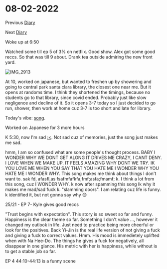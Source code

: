 # 08-02-2022

Previous [Diary](https://aryanmangla23.github.io/08-01-2022/)

Next [Diary](https://aryanmangla23.github.io/08-02-2022/)

Woke up at 6:50

Watched some till ep 5 of 3% on netflix. Good show. Alex got some good reccs. So that was till 9 about. Drank tea outside admiring the new front yard. 

![IMG_2913](https://user-images.githubusercontent.com/55885627/182453653-12c8db7c-3ead-4234-b705-935dca86815e.jpg)

At 10, worked on japanese, but wanted to freshen up by showering and going to central park santa clara library, the closest one near me. But it opens at randoms time. I think they shortened the timings, because no students go to that library, since covid ended. Probably just like slow negligence and decline of it. So it opens 3-7 today so I just decided to go run, shower, then work at home cuz 3-7 is too short and late for library. 

Today's vibe: [song](https://www.youtube.com/watch?v=5Di20x6vVVU).

Worked on Japanese for 3 more hours

K 5:30, now I'm sad [:<](https://open.spotify.com/track/3jXl94Bd3ONk4yTVgYPR30?si=f1a897ec16c6441b). Not sad cuz of memories, just the song just makes me sad.

hmm, I am so confused what are some people's thought process. BABY I WONDER WHY WE DONT GET ALONG IT DRIVES ME CRAZY, I CANT DENY. I LOVE WHEN WE MAKE UP. IT FEELS AMAZING WHY DONT WE TRY. IK YOU LOVE ME WHEN YOU SAY THAT YOU HATE ME I WONDER WHY YOU HATE ME I WONDER WHY. This song makes me think about things I don't want to. sak fd, afasfl,as fsafmfafkfa;fmf;asfa;fmamf; k. I think a lot from this song, cuz I WONDER WHY. k now after spamming this song Ik why it makes me mad/sad fuck k. "slamming doors". I am relating cuz life is funny. k identified it, but not gonna say why 😊 

25/21 - EP 7- Kyle gives good reccs

"Trust begins with expectation". This story is so sweet so far and funny. Happiness is the clear theme so far. Something I don't value ..., however it changed my outlook in life. Just need to practice being more cheerful or look for the positives. Back Yi-Jin is the real life version of not giving a fuck and giving a fuck to correct values. Hmm. His mood is immedietely uplifted when with Na Hee-Do. The things he gives a fuck for negatively, all disappear in one glance. His metric with her is happiness, while without is to get a stable job so far.

EP 4 44:10-44:13 is a funny scene
